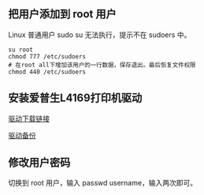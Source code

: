 ## 把用户添加到 root 用户

Linux 普通用户 sudo su 无法执行，提示不在 sudoers 中。

```
su root
chmod 777 /etc/sudoers
# 在root all下增加该用户的一行数据，保存退出。最后恢复文件权限
chmod 440 /etc/sudoers
```

## 安装爱普生L4169打印机驱动

[驱动下载链接](https://epson.com/support/wa00821)

[驱动备份](./epson-print)

## 修改用户密码

切换到 root 用户，输入 passwd username，输入两次即可。
